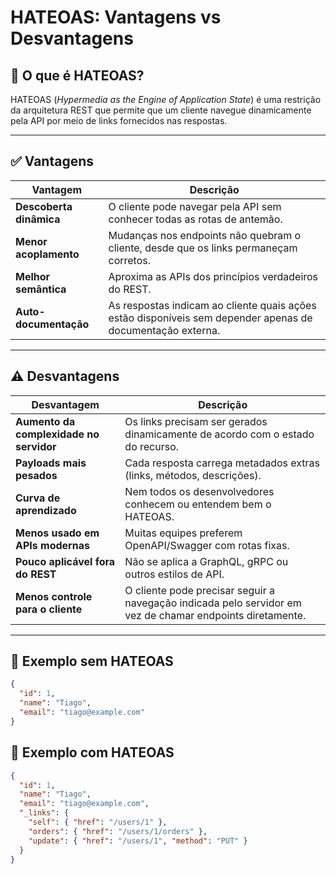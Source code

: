 # HATEOAS: Vantagens vs Desvantagens

## 📖 O que é HATEOAS?
HATEOAS (*Hypermedia as the Engine of Application State*) é uma restrição da arquitetura REST que permite que um cliente navegue dinamicamente pela API por meio de links fornecidos nas respostas.

---

## ✅ Vantagens

| Vantagem | Descrição |
|----------|-----------|
| **Descoberta dinâmica** | O cliente pode navegar pela API sem conhecer todas as rotas de antemão. |
| **Menor acoplamento** | Mudanças nos endpoints não quebram o cliente, desde que os links permaneçam corretos. |
| **Melhor semântica** | Aproxima as APIs dos princípios verdadeiros do REST. |
| **Auto-documentação** | As respostas indicam ao cliente quais ações estão disponíveis sem depender apenas de documentação externa. |

---

## ⚠️ Desvantagens

| Desvantagem | Descrição |
|-------------|-----------|
| **Aumento da complexidade no servidor** | Os links precisam ser gerados dinamicamente de acordo com o estado do recurso. |
| **Payloads mais pesados** | Cada resposta carrega metadados extras (links, métodos, descrições). |
| **Curva de aprendizado** | Nem todos os desenvolvedores conhecem ou entendem bem o HATEOAS. |
| **Menos usado em APIs modernas** | Muitas equipes preferem OpenAPI/Swagger com rotas fixas. |
| **Pouco aplicável fora do REST** | Não se aplica a GraphQL, gRPC ou outros estilos de API. |
| **Menos controle para o cliente** | O cliente pode precisar seguir a navegação indicada pelo servidor em vez de chamar endpoints diretamente. |

---

## 📜 Exemplo sem HATEOAS
```json
{
  "id": 1,
  "name": "Tiago",
  "email": "tiago@example.com"
}
```

## 📜 Exemplo com HATEOAS
```json
{
  "id": 1,
  "name": "Tiago",
  "email": "tiago@example.com",
  "_links": {
    "self": { "href": "/users/1" },
    "orders": { "href": "/users/1/orders" },
    "update": { "href": "/users/1", "method": "PUT" }
  }
}
```
